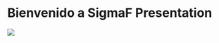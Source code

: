 # Bienvenido a SigmaF Presentation

![](https://fabianvegaa.github.io/sigmaf_presentation/untils/sigma%20original%20reescaled%20png.png)
